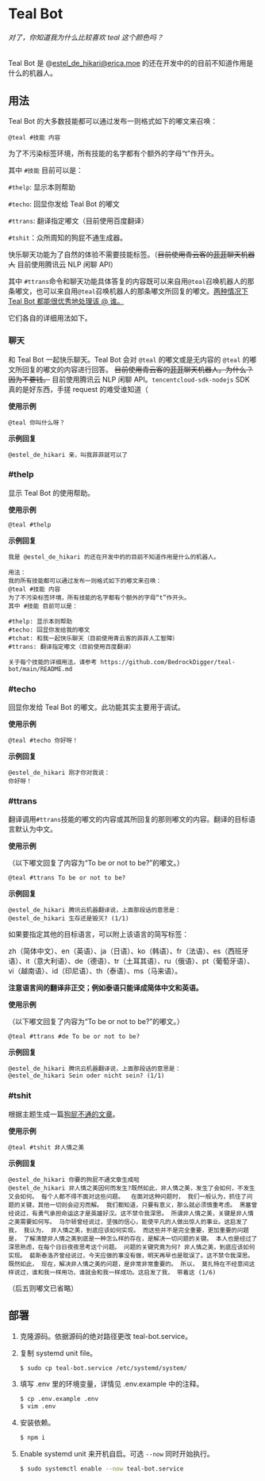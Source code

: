 # Teal Bot

###### 对了，你知道我为什么比较喜欢 teal 这个颜色吗？

Teal Bot 是 @estel_de_hikari@erica.moe 的还在开发中的的目前不知道作用是什么的机器人。

## 用法

Teal Bot 的大多数技能都可以通过发布一则格式如下的嘟文来召唤：

`@teal #技能 内容`

为了不污染标签环境，所有技能的名字都有个额外的字母“t”作开头。

其中 `#技能` 目前可以是：

`#thelp`: 显示本则帮助

`#techo`: 回显你发给 Teal Bot 的嘟文

`#ttrans`: 翻译指定嘟文（目前使用百度翻译）

`#tshit`：众所周知的狗屁不通生成器。

快乐聊天功能为了自然的体验不需要技能标签。（~~目前使用青云客的[菲菲](https://api.qingyunke.com/)聊天机器人~~ 目前使用腾讯云 NLP 闲聊 API）

其中 `#ttrans`命令和聊天功能具体答复的内容既可以来自用`@teal`召唤机器人的那条嘟文，也可以来自用`@teal`召唤机器人的那条嘟文所回复的嘟文。[两种情况下 Teal Bot 都能很优秀地处理该 @ 谁。](https://github.com/BedrockDigger/teal-bot/blob/master/index.js#L294)

它们各自的详细用法如下。

### 聊天

和 Teal Bot 一起快乐聊天。Teal Bot 会对 `@teal` 的嘟文或是无内容的 `@teal` 的嘟文所回复的嘟文的内容进行回答。 ~~目前使用青云客的[菲菲](https://api.qingyunke.com/)聊天机器人。为什么？因为不要钱。~~ 目前使用腾讯云 NLP 闲聊 API。`tencentcloud-sdk-nodejs` SDK 真的是好东西，手搓 request 的难受谁知道（

**使用示例**

`@teal 你叫什么呀？`

**示例回复**

```
@estel_de_hikari 亲，叫我菲菲就可以了
```

### #thelp

显示 Teal Bot 的使用帮助。

**使用示例**

`@teal #thelp`

**示例回复**

```
我是 @estel_de_hikari 的还在开发中的的目前不知道作用是什么的机器人。

用法：
我的所有技能都可以通过发布一则格式如下的嘟文来召唤：
@teal #技能 内容
为了不污染标签环境，所有技能的名字都有个额外的字母“t”作开头。
其中 #技能 目前可以是：

#thelp: 显示本则帮助
#techo: 回显你发给我的嘟文
#tchat: 和我一起快乐聊天（目前使用青云客的菲菲人工智障）
#ttrans: 翻译指定嘟文（目前使用百度翻译）

关于每个技能的详细用法，请参考 https://github.com/BedrockDigger/teal-bot/main/README.md
```

### #techo

回显你发给 Teal Bot 的嘟文。此功能其实主要用于调试。

**使用示例**

`@teal #techo 你好呀！`

**示例回复**

```
@estel_de_hikari 刚才你对我说：
你好呀！
```

### #ttrans

翻译调用`#ttrans`技能的嘟文的内容或其所回复的那则嘟文的内容。翻译的目标语言默认为中文。

**使用示例**

（以下嘟文回复了内容为“To be or not to be?”的嘟文。）

`@teal #ttrans To be or not to be? ` 

**示例回复**

```
@estel_de_hikari 腾讯云机器翻译说，上面那段话的意思是：
@estel_de_hikari 生存还是毁灭? (1/1)
```

如果要指定其他的目标语言，可以附上该语言的简写标签：

zh（简体中文）、en（英语）、ja（日语）、ko（韩语）、fr（法语）、es（西班牙语）、it（意大利语）、de（德语）、tr（土耳其语）、ru（俄语）、pt（葡萄牙语）、vi（越南语）、id（印尼语）、th（泰语）、ms（马来语）。

**注意语言间的翻译非正交；例如泰语只能译成简体中文和英语。**

**使用示例**

（以下嘟文回复了内容为“To be or not to be?”的嘟文。）

`@teal #ttrans #de To be or not to be? ` 

**示例回复**

```
@estel_de_hikari 腾讯云机器翻译说，上面那段话的意思是：
@estel_de_hikari Sein oder nicht sein? (1/1)
```

### #tshit

根据主题生成一篇[狗屁不通的文章](https://github.com/menzi11/BullshitGenerator)。

**使用示例**

`@teal #tshit 非人情之美`

**示例回复**

```
@estel_de_hikari 你要的狗屁不通文章生成啦
@estel_de_hikari 非人情之美因何而发生?既然如此，非人情之美，发生了会如何，不发生又会如何。 每个人都不得不面对这些问题。  在面对这种问题时， 我们一般认为，抓住了问题的关键，其他一切则会迎刃而解。 我们都知道，只要有意义，那么就必须慎重考虑。 黑塞曾经说过，有勇气承担命运这才是英雄好汉。这不禁令我深思。 所谓非人情之美，关键是非人情之美需要如何写。 马尔顿曾经说过，坚强的信心，能使平凡的人做出惊人的事业。这启发了我， 我认为， 非人情之美，到底应该如何实现。 而这些并不是完全重要，更加重要的问题是， 了解清楚非人情之美到底是一种怎么样的存在，是解决一切问题的关键。 本人也是经过了深思熟虑，在每个日日夜夜思考这个问题。 问题的关键究竟为何? 非人情之美，到底应该如何实现。 裴斯泰洛齐曾经说过，今天应做的事没有做，明天再早也是耽误了。这不禁令我深思。 既然如此， 现在，解决非人情之美的问题，是非常非常重要的。 所以， 莫扎特在不经意间这样说过，谁和我一样用功，谁就会和我一样成功。这启发了我， 带着这 (1/6)
```

（后五则嘟文已省略）

## 部署

1. 克隆源码。依据源码的绝对路径更改 teal-bot.service。

2. 复制 systemd unit file。

   ```bash
   $ sudo cp teal-bot.service /etc/systemd/system/
   ```

3. 填写 .env 里的环境变量，详情见 .env.example 中的注释。

   ```bash
   $ cp .env.example .env
   $ vim .env
   ```

4. 安装依赖。

   ```bash
   $ npm i
   ```

5. Enable systemd unit 来开机自启。可选 `--now` 同时开始执行。

   ```bash
   $ sudo systemctl enable --now teal-bot.service
   ```
